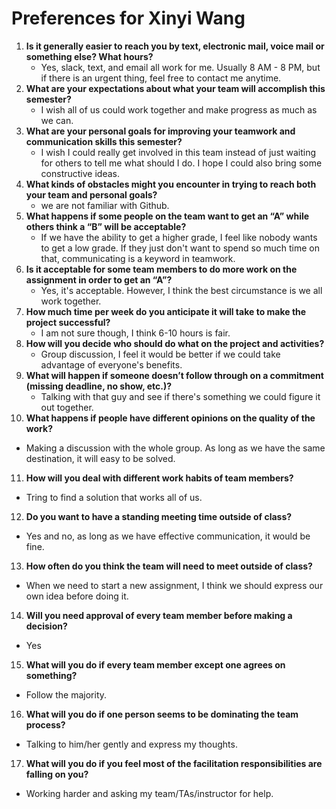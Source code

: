 # Preferences for Xinyi Wang 

1. __Is it generally easier to reach you by text, electronic mail, voice mail or something else?  What hours?__ 
   * Yes, slack, text, and email all work for me. Usually 8 AM - 8 PM, but if there is an urgent thing, feel free to contact me anytime. 
2. __What are your expectations about what your team will accomplish this semester?__ 
   * I wish all of us could work together and make progress as much as we can. 
3. __What are your personal goals for improving your teamwork and communication skills this semester?__ 
   * I wish I could really get involved in this team instead of just waiting for others to tell me what should I do. I hope I could also bring some constructive ideas.
4. __What kinds of obstacles might you encounter in trying to reach both your team and personal goals?__ 
   * we are not familiar with Github.
5. __What happens if some people on the team want to get an “A” while others think a “B” will be acceptable?__ 
   * If we have the ability to get a higher grade, I feel like nobody wants to get a low grade. If they just don't want to spend so much time on that, communicating is a keyword in teamwork. 
6. __Is it acceptable for some team members to do more work on the assignment in order to get an “A”?__ 
   * Yes, it's acceptable. However, I think the best circumstance is we all work together.
7. __How much time per week do you anticipate it will take to make the project successful?__ 
   * I am not sure though, I think 6-10 hours is fair.
8. __How will you decide who should do what on the project and activities?__ 
   * Group discussion, I feel it would be better if we could take advantage of everyone's benefits.
9. __What will happen if someone doesn’t follow through on a commitment (missing deadline, no show, etc.)?__ 
   * Talking with that guy and see if there's something we could figure it out together.
10. __What happens if people have different opinions on the quality of the work?__ 
   * Making a discussion with the whole group. As long as we have the same destination, it will easy to be solved.
11. __How will you deal with different work habits of team members?__ 
   * Tring to find a solution that works all of us.
12. __Do you want to have a standing meeting time outside of class?__ 
   * Yes and no, as long as we have effective communication, it would be fine.
13. __How often do you think the team will need to meet outside of class?__ 
   * When we need to start a new assignment, I think we should express our own idea before doing it.
14. __Will you need approval of every team member before making a decision?__ 
   * Yes
15. __What will you do if every team member except one agrees on something?__ 
   * Follow the majority.
16. __What will you do if one person seems to be dominating the team process?__ 
   * Talking to him/her gently and express my thoughts.
17. __What will you do if you feel most of the facilitation responsibilities are falling on you?__ 
   * Working harder and asking my team/TAs/instructor for help.
